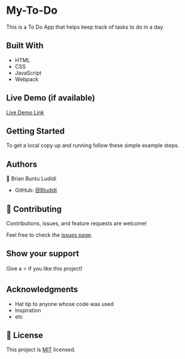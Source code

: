 # My-To-Do

This is a To Do App that helps keep track of tasks to do in a day.


## Built With

- HTML 
- CSS
- JavaScript
- Webpack

## Live Demo (if available)

[Live Demo Link](https://livedemo.com)


## Getting Started


To get a local copy up and running follow these simple example steps.



## Authors

👤 Brian Buntu Ludidi

- GitHub: [@Bludidi](https://github.com/Bludidi)


## 🤝 Contributing

Contributions, issues, and feature requests are welcome!

Feel free to check the [issues page](../../issues/).

## Show your support

Give a ⭐️ if you like this project!

## Acknowledgments

- Hat tip to anyone whose code was used
- Inspiration
- etc

## 📝 License

This project is [MIT](./LICENSE) licensed.
